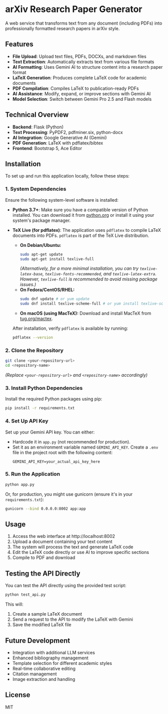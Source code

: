 # arXiv Research Paper Generator

A web service that transforms text from any document (including PDFs) into professionally formatted research papers in arXiv style.

## Features

- **File Upload**: Upload text files, PDFs, DOCXs, and markdown files
- **Text Extraction**: Automatically extracts text from various file formats
- **AI Formatting**: Uses Gemini AI to structure content into a research paper format
- **LaTeX Generation**: Produces complete LaTeX code for academic documents
- **PDF Compilation**: Compiles LaTeX to publication-ready PDFs
- **AI Assistance**: Modify, expand, or improve sections with Gemini AI
- **Model Selection**: Switch between Gemini Pro 2.5 and Flash models

## Technical Overview

- **Backend**: Flask (Python)
- **Text Processing**: PyPDF2, pdfminer.six, python-docx
- **AI Integration**: Google Generative AI (Gemini)
- **PDF Generation**: LaTeX with pdflatex/bibtex
- **Frontend**: Bootstrap 5, Ace Editor

## Installation

To set up and run this application locally, follow these steps:

### 1. System Dependencies

Ensure the following system-level software is installed:

*   **Python 3.7+**:
    Make sure you have a compatible version of Python installed. You can download it from [python.org](https://www.python.org/) or install it using your system's package manager.

*   **TeX Live (for pdflatex)**:
    The application uses `pdflatex` to compile LaTeX documents into PDFs. `pdflatex` is part of the TeX Live distribution.
    *   **On Debian/Ubuntu:**
        ```bash
        sudo apt-get update
        sudo apt-get install texlive-full
        ```
        *(Alternatively, for a more minimal installation, you can try `texlive-latex-base`, `texlive-fonts-recommended`, and `texlive-latex-extra`. However, `texlive-full` is recommended to avoid missing package issues.)*
    *   **On Fedora/CentOS/RHEL:**
        ```bash
        sudo dnf update # or yum update
        sudo dnf install texlive-scheme-full # or yum install texlive-scheme-full
        ```
    *   **On macOS (using MacTeX):**
        Download and install MacTeX from [tug.org/mactex](https://tug.org/mactex/).

    After installation, verify `pdflatex` is available by running:
    ```bash
    pdflatex --version
    ```

### 2. Clone the Repository
```bash
git clone <your-repository-url>
cd <repository-name>
```
*(Replace `<your-repository-url>` and `<repository-name>` accordingly)*

### 3. Install Python Dependencies
Install the required Python packages using pip:
```bash
pip install -r requirements.txt
```

### 4. Set Up API Key
Set up your Gemini API key. You can either:
*   Hardcode it in `app.py` (not recommended for production).
*   Set it as an environment variable named `GEMINI_API_KEY`. Create a `.env` file in the project root with the following content:
    ```
    GEMINI_API_KEY=your_actual_api_key_here
    ```

### 5. Run the Application
```bash
python app.py
```
Or, for production, you might use gunicorn (ensure it's in your `requirements.txt`):
```bash
gunicorn --bind 0.0.0.0:8002 app:app
```

## Usage

1. Access the web interface at http://localhost:8002
2. Upload a document containing your text content
3. The system will process the text and generate LaTeX code
4. Edit the LaTeX code directly or use AI to improve specific sections
5. Compile to PDF and download

## Testing the API Directly

You can test the API directly using the provided test script:

```bash
python test_api.py
```

This will:
1. Create a sample LaTeX document
2. Send a request to the API to modify the LaTeX with Gemini
3. Save the modified LaTeX file

## Future Development

- Integration with additional LLM services
- Enhanced bibliography management
- Template selection for different academic styles
- Real-time collaborative editing
- Citation management
- Image extraction and handling

## License

MIT